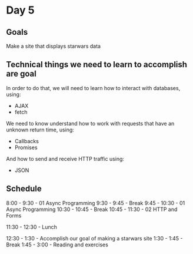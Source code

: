# Day 5

## Goals

Make a site that displays starwars data

## Technical things we need to learn to accomplish are goal

In order to do that, we will need to learn how to interact with databases, using:

-   AJAX
-   fetch

We need to know understand how to work with requests that have an unknown return time, using:

-   Callbacks
-   Promises

And how to send and receive HTTP traffic using:

-   JSON

## Schedule

8:00 - 9:30 - 01 Async Programming
9:30 - 9:45 - Break
9:45 - 10:30 - 01 Async Programming
10:30 - 10:45 - Break
10:45 - 11:30 - 02 HTTP and Forms

11:30 - 12:30 - Lunch

12:30 - 1:30 - Accomplish our goal of making a starwars site
1:30 - 1:45 - Break
1:45 - 3:00 - Reading and exercises
